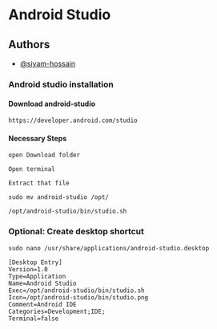 
# Android Studio




## Authors
- [@siyam-hossain](https://github.com/siyam-hossain/)



### Android studio installation

#### Download android-studio

```
https://developer.android.com/studio
```

#### Necessary Steps
```
open Download folder
```
```
Open terminal
```
```
Extract that file
```
```
sudo mv android-studio /opt/
```
```
/opt/android-studio/bin/studio.sh
```

### Optional: Create desktop shortcut
```
sudo nano /usr/share/applications/android-studio.desktop
```
```
[Desktop Entry]
Version=1.0
Type=Application
Name=Android Studio
Exec=/opt/android-studio/bin/studio.sh
Icon=/opt/android-studio/bin/studio.png
Comment=Android IDE
Categories=Development;IDE;
Terminal=false
```





